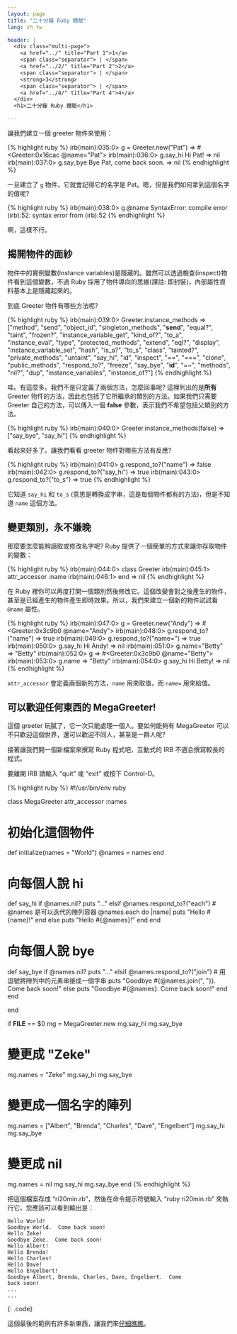```yaml
---
layout: page
title: "二十分鐘 Ruby 體驗"
lang: zh_tw

header: |
  <div class="multi-page">
    <a href="../" title="Part 1">1</a>
    <span class="separator"> | </span>
    <a href="../2/" title="Part 2">2</a>
    <span class="separator"> | </span>
    <strong>3</strong>
    <span class="separator"> | </span>
    <a href="../4/" title="Part 4">4</a>
  </div>
  <h1>二十分鐘 Ruby 體驗</h1>

---
```


讓我們建立一個 greeter 物件來使用：

{% highlight ruby %}
irb(main):035:0> g = Greeter.new("Pat")
=> #<Greeter:0x16cac @name="Pat">
irb(main):036:0> g.say_hi
Hi Pat!
=> nil
irb(main):037:0> g.say_bye
Bye Pat, come back soon.
=> nil
{% endhighlight %}

一旦建立了 `g` 物件，它就會記得它的名字是 Pat。嗯，但是我們如何拿到這個名字的值呢?

{% highlight ruby %}
irb(main):038:0> g.@name
SyntaxError: compile error
(irb):52: syntax error
        from (irb):52
{% endhighlight %}

啊，這樣不行。

## 揭開物件的面紗

物件中的實例變數(Instance variables)是隱藏的。雖然可以透過檢查(inspect)物件看到這個變數，不過 Ruby
採用了物件導向的思維(譯註: 即封裝)，內部屬性資料基本上是隱藏起來的。

到底 Greeter 物件有哪些方法呢?

{% highlight ruby %}
irb(main):039:0> Greeter.instance_methods
=> ["method", "send", "object_id", "singleton_methods",
    "__send__", "equal?", "taint", "frozen?",
    "instance_variable_get", "kind_of?", "to_a",
    "instance_eval", "type", "protected_methods", "extend",
    "eql?", "display", "instance_variable_set", "hash",
    "is_a?", "to_s", "class", "tainted?", "private_methods",
    "untaint", "say_hi", "id", "inspect", "==", "===",
    "clone", "public_methods", "respond_to?", "freeze",
    "say_bye", "__id__", "=~", "methods", "nil?", "dup",
    "instance_variables", "instance_of?"]
{% endhighlight %}

哇。有這麼多。我們不是只定義了兩個方法，怎麼回事呢? 這裡列出的是**所有** Greeter
物件的方法，因此也包括了它所繼承的類別的方法。如果我們只需要 Greeter 自己的方法，可以傳入一個 **false**
參數，表示我們不希望包括父類別的方法。

{% highlight ruby %}
irb(main):040:0> Greeter.instance_methods(false)
=> ["say_bye", "say_hi"]
{% endhighlight %}

看起來好多了。讓我們看看 greeter 物件對哪些方法有反應?

{% highlight ruby %}
irb(main):041:0> g.respond_to?("name")
=> false
irb(main):042:0> g.respond_to?("say_hi")
=> true
irb(main):043:0> g.respond_to?("to_s")
=> true
{% endhighlight %}

它知道 `say_hi` 和 `to_s` (意思是轉換成字串，這是每個物件都有的方法)，但是不知道 `name` 這個方法。

## 變更類別，永不嫌晚

那麼要怎麼能夠讀取或修改名字呢? Ruby 提供了一個簡單的方式來讓你存取物件的變數：

{% highlight ruby %}
irb(main):044:0> class Greeter
irb(main):045:1>   attr_accessor :name
irb(main):046:1> end
=> nil
{% endhighlight %}

在 Ruby
裡你可以再度打開一個類別然後修改它。這個改變會對之後產生的物件，甚至是已經產生的物件產生即時效果。所以，我們來建立一個新的物件試試看
`@name` 屬性。

{% highlight ruby %}
irb(main):047:0> g = Greeter.new("Andy")
=> #<Greeter:0x3c9b0 @name="Andy">
irb(main):048:0> g.respond_to?("name")
=> true
irb(main):049:0> g.respond_to?("name=")
=> true
irb(main):050:0> g.say_hi
Hi Andy!
=> nil
irb(main):051:0> g.name="Betty"
=> "Betty"
irb(main):052:0> g
=> #<Greeter:0x3c9b0 @name="Betty">
irb(main):053:0> g.name
=> "Betty"
irb(main):054:0> g.say_hi
Hi Betty!
=> nil
{% endhighlight %}

`attr_accessor` 會定義兩個新的方法，`name` 用來取值，而 `name=` 用來給值。

## 可以歡迎任何東西的 MegaGreeter!

這個 greeter 玩膩了，它一次只能處理一個人。要如何能夠有 MegaGreeter
可以不只歡迎這個世界，還可以歡迎不同人，甚至是一群人呢?

接著讓我們開一個新檔案來撰寫 Ruby 程式吧，互動式的 IRB 不適合撰寫較長的程式。

要離開 IRB 請輸入 “quit” 或 “exit” 或按下 Control-D。

{% highlight ruby %}
#!/usr/bin/env ruby

class MegaGreeter
  attr_accessor :names

  # 初始化這個物件
  def initialize(names = "World")
    @names = names
  end

  # 向每個人說 hi
  def say_hi
    if @names.nil?
      puts "..."
    elsif @names.respond_to?("each")
      # @names 是可以迭代的陣列容器
      @names.each do |name|
        puts "Hello #{name}!"
      end
    else
      puts "Hello #{@names}!"
    end
  end

  # 向每個人說 bye
  def say_bye
    if @names.nil?
      puts "..."
    elsif @names.respond_to?("join")
      # 用逗號將陣列中的元素串接成一個字串
      puts "Goodbye #{@names.join(", ")}.  Come back soon!"
    else
      puts "Goodbye #{@names}.  Come back soon!"
    end
  end

end


if __FILE__ == $0
  mg = MegaGreeter.new
  mg.say_hi
  mg.say_bye

  # 變更成 "Zeke"
  mg.names = "Zeke"
  mg.say_hi
  mg.say_bye

  # 變更成一個名字的陣列
  mg.names = ["Albert", "Brenda", "Charles",
    "Dave", "Engelbert"]
  mg.say_hi
  mg.say_bye

  # 變更成 nil
  mg.names = nil
  mg.say_hi
  mg.say_bye
end
{% endhighlight %}

把這個檔案存成 “ri20min.rb”，然後在命令提示符號輸入 “ruby ri20min.rb” 來執行它。您應該可以看到輸出是：

    Hello World!
    Goodbye World.  Come back soon!
    Hello Zeke!
    Goodbye Zeke.  Come back soon!
    Hello Albert!
    Hello Brenda!
    Hello Charles!
    Hello Dave!
    Hello Engelbert!
    Goodbye Albert, Brenda, Charles, Dave, Engelbert.  Come
    back soon!
    ...
    ...
{: .code}

這個最後的範例有許多新東西，讓我們來[仔細瞧瞧](../4/)。

